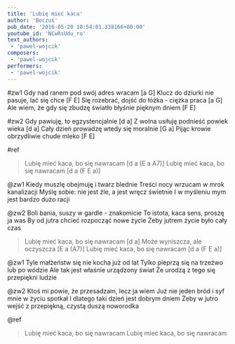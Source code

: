 ```yaml
---
title: 'Lubię mieć kaca'
author: 'Boczuś'
pub_date: '2016-05-20 10:54:01.338166+00:00'
youtube_id: 'NCwRsUdu_ro'
text_authors:
 - 'pawel-wojcik'
composers:
 - 'pawel-wojcik'
performers:
 - 'pawel-wojcik'
---
```


#zw1
Gdy nad ranem pod swój adres wracam				                         [a G]
Klucz do dziurki nie pasuje, lać się chce					                [F E]
Się rozebrać, dojść do łóżka - ciężka praca					                [a G]
Ale wiem, że gdy się zbudzę światło błyśnie pięknym dniem		[F E]

#zw2
Gdy pawiuję, to egzystencjalnie						[d a]
Z wolna usiłuję podnieść powiek wieka				[d a]
Cały dzień prowadzę wtedy się moralnie				[G a]
Pijąc krowie obrzydliwie chude mleko				[F E]

#ref
>Lubię mieć kaca, bo się nawracam		[d a (E a A7)]
>Lubię mieć kaca, bo się nawracam		[d a (F E a)]

@zw1
Kiedy muszlę obejmuję i twarz blednie
Treści nocy wrzucam w mrok kanalizacji
Myślę sobie: nie jest źle, a jest wręcz świetnie
I w myśleniu mym jest bardzo dużo racji

@zw2
Boli bania, suszy w gardle - znakomicie
To istota, kaca sens, proszę ja was
By od jutra chcieć rozpocząć nowe życie
Żeby jutrem życie było cały czas

>Lubię mieć kaca, bo się nawracam 		[d a]
>Może wyniszcza, ale oczyszcza			[E a (A7)]
>Lubię mieć kaca, bo się nawracam		[d a (F E a)]

@zw1
Tyle małżeństw się nie kocha już od lat
Tylko pieprzą się na trzeźwo lub po wódzie
Ale tak jest właśnie urządzony świat
Że urodzą z tego się przepiękni ludzie

@zw2
Ktoś mi powie, że przesadzam, lecz ja wiem
Już nie jeden bród i syf mnie w życiu spotkał
I dlatego taki dzień jest dobrym dniem
Żeby w jutro wejść z przepiękną, czystą duszą noworodka

@ref
>Lubię mieć kaca, bo się nawracam
>Lubię mieć kaca, bo się nawracam
